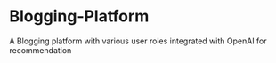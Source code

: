 # Blogging-Platform
A Blogging platform with various user roles integrated with OpenAI for recommendation 
